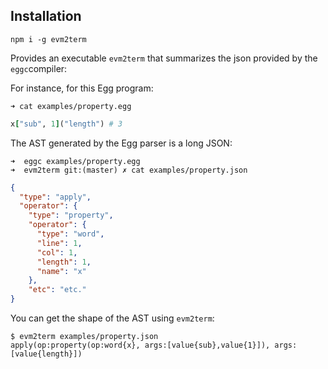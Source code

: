 
## Installation

```
npm i -g evm2term
```

Provides an executable `evm2term` that summarizes the json provided by the `eggc`compiler:

For instance, for this Egg program:

```
➜ cat examples/property.egg
```
```ruby
x["sub", 1]("length") # 3
```

The AST generated by the Egg parser  is a long JSON:
```
➜  eggc examples/property.egg       
➜  evm2term git:(master) ✗ cat examples/property.json 
```
```json
{
  "type": "apply",
  "operator": {
    "type": "property",
    "operator": {
      "type": "word",
      "line": 1,
      "col": 1,
      "length": 1,
      "name": "x"
    },
    "etc": "etc."
}
```

You can get the shape of the AST using `evm2term`:

```
$ evm2term examples/property.json    
apply(op:property(op:word{x}, args:[value{sub},value{1}]), args:[value{length}])
```